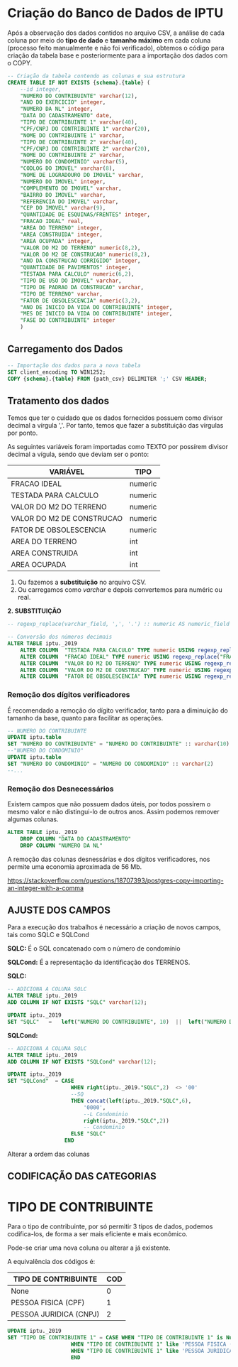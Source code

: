 # Criação do Banco de Dados de IPTU
Após a observação dos dados contidos no arquivo CSV, a análise de cada coluna por meio do __tipo de dado__ e __tamanho máximo__ em cada coluna (processo feito manualmente e não foi verificado), obtemos o código para criação da tabela base e posteriormente para a importação dos dados com o COPY.

```sql
-- Criação da tabela contendo as colunas e sua estrutura
CREATE TABLE IF NOT EXISTS {schema}.{table} (
    --id integer,
    "NUMERO DO CONTRIBUINTE" varchar(12),
    "ANO DO EXERCICIO" integer,
    "NUMERO DA NL" integer,
    "DATA DO CADASTRAMENTO" date,
    "TIPO DE CONTRIBUINTE 1" varchar(40),
    "CPF/CNPJ DO CONTRIBUINTE 1" varchar(20),
    "NOME DO CONTRIBUINTE 1" varchar,
    "TIPO DE CONTRIBUINTE 2" varchar(40),
    "CPF/CNPJ DO CONTRIBUINTE 2" varchar(20),
    "NOME DO CONTRIBUINTE 2" varchar,
    "NUMERO DO CONDOMINIO" varchar(5),
    "CODLOG DO IMOVEL" varchar(8),
    "NOME DE LOGRADOURO DO IMOVEL" varchar,
    "NUMERO DO IMOVEL" integer,
    "COMPLEMENTO DO IMOVEL" varchar,
    "BAIRRO DO IMOVEL" varchar,
    "REFERENCIA DO IMOVEL" varchar,
    "CEP DO IMOVEL" varchar(9),
    "QUANTIDADE DE ESQUINAS/FRENTES" integer,
    "FRACAO IDEAL" real,
    "AREA DO TERRENO" integer,
    "AREA CONSTRUIDA" integer,
    "AREA OCUPADA" integer,
    "VALOR DO M2 DO TERRENO" numeric(8,2),
    "VALOR DO M2 DE CONSTRUCAO" numeric(8,2),
    "ANO DA CONSTRUCAO CORRIGIDO" integer,
    "QUANTIDADE DE PAVIMENTOS" integer,
    "TESTADA PARA CALCULO" numeric(6,2),
    "TIPO DE USO DO IMOVEL" varchar,
    "TIPO DE PADRAO DA CONSTRUCAO" varchar,
    "TIPO DE TERRENO" varchar,
    "FATOR DE OBSOLESCENCIA" numeric(3,2),
    "ANO DE INICIO DA VIDA DO CONTRIBUINTE" integer,
    "MES DE INICIO DA VIDA DO CONTRIBUINTE" integer,
    "FASE DO CONTRIBUINTE" integer
    )
```
## Carregamento dos Dados

```sql
-- Importação dos dados para a nova tabela
SET client_encoding TO WIN1252;
COPY {schema}.{table} FROM {path_csv} DELIMITER ';' CSV HEADER;
```

## Tratamento dos dados
Temos que ter o cuidado que os dados fornecidos possuem como divisor decimal a vírgula ','. Por tanto, temos que fazer a substituição das vírgulas por ponto.

As seguintes variáveis foram importadas como TEXTO por possírem divisor decimal a vígula, sendo que deviam ser o ponto:

|VARIÁVEL|TIPO|
|--------|----|
|FRACAO IDEAL|numeric|
|TESTADA PARA CALCULO|numeric|
|VALOR DO M2 DO TERRENO|numeric|
|VALOR DO M2 DE CONSTRUCAO|numeric|
|FATOR DE OBSOLESCENCIA|numeric|
|AREA DO TERRENO|int|
|AREA CONSTRUIDA|int|
|AREA OCUPADA|int|



1. Ou fazemos a __substituição__ no arquivo CSV.
2. Ou carregamos como _varchar_ e depois convertemos para numéric ou real.

__2. SUBSTITUIÇÃO__
```sql
-- regexp_replace(varchar_field, ',', '.') :: numeric AS numeric_field

-- Conversão dos números decimais
ALTER TABLE iptu._2019
	ALTER COLUMN  "TESTADA PARA CALCULO" TYPE numeric USING regexp_replace("TESTADA PARA CALCULO", ',', '.') :: numeric,
	ALTER COLUMN  "FRACAO IDEAL" TYPE numeric USING regexp_replace("FRACAO IDEAL", ',', '.') :: numeric,
	ALTER COLUMN  "VALOR DO M2 DO TERRENO" TYPE numeric USING regexp_replace("VALOR DO M2 DO TERRENO", ',', '.') :: numeric,
	ALTER COLUMN  "VALOR DO M2 DE CONSTRUCAO" TYPE numeric USING regexp_replace("VALOR DO M2 DE CONSTRUCAO", ',', '.') :: numeric,
	ALTER COLUMN  "FATOR DE OBSOLESCENCIA" TYPE numeric USING regexp_replace("FATOR DE OBSOLESCENCIA", ',', '.') :: numeric
```


### Remoção dos dígitos verificadores

É recomendado a remoção do dígito verificador, tanto para a diminuição do tamanho da base, quanto para facilitar as operações.

```sql
-- NUMERO DO CONTRIBUINTE
UPDATE iptu.table
SET "NUMERO DO CONTRIBUINTE" = "NUMERO DO CONTRIBUINTE" :: varchar(10)
--"NUMERO DO CONDOMINIO"
UPDATE iptu.table
SET "NUMERO DO CONDOMINIO" = "NUMERO DO CONDOMINIO" :: varchar(2)
--...

```
### Remoção dos Desnecessários

Existem campos que não possuem dados úteis, por todos possírem o mesmo valor e não distingui-lo de outros anos. Assim podemos remover algumas colunas.

```sql
ALTER TABLE iptu._2019
	DROP COLUMN "DATA DO CADASTRAMENTO"
	DROP COLUMN "NUMERO DA NL"
```

A remoção das colunas desnessárias e dos dígitos verificadores, nos permite uma economia aproximada de 56 Mb.

https://stackoverflow.com/questions/18707393/postgres-copy-importing-an-integer-with-a-comma
## AJUSTE DOS CAMPOS
Para a execução dos trabalhos é necessário a criação de novos campos, tais como SQLC e SQLCond

__SQLC:__ É o SQL concatenado com o número de condomínio

__SQLCond:__ É a representação da identificação dos TERRENOS.

__SQLC:__
```sql
-- ADICIONA A COLUNA SQLC
ALTER TABLE iptu._2019
ADD COLUMN IF NOT EXISTS "SQLC" varchar(12);

UPDATE iptu._2019
SET "SQLC"   =   left("NUMERO DO CONTRIBUINTE", 10)  ||  left("NUMERO DO CONDOMINIO", 2);
```

__SQLCond:__ 
```sql
-- ADICIONA A COLUNA SQLC
ALTER TABLE iptu._2019
ADD COLUMN IF NOT EXISTS "SQLCond" varchar(12);

UPDATE iptu._2019
SET "SQLCond"  = CASE
                    WHEN right(iptu._2019."SQLC",2)  <> '00'
                    --SQ
                    THEN concat(left(iptu._2019."SQLC",6),
                        '0000', 
                        --L Condominio 
                        right(iptu._2019."SQLC",2)) 
                        -- Condominio
                    ELSE "SQLC"
                  END
```


Alterar a ordem das colunas


## CODIFICAÇÃO DAS CATEGORIAS
# TIPO DE CONTRIBUINTE
Para o tipo de contribuinte, por só permitir 3 tipos de dados, podemos codifica-los, de forma a ser mais eficiente e mais econômico. 

Pode-se criar uma nova coluna ou alterar a já existente.

A equivalência dos códigos é:

|TIPO DE CONTRIBUINTE|COD|
|----------------------|---|
|None|0|
|PESSOA FISICA (CPF)|1|
|PESSOA JURIDICA (CNPJ)|2|

```sql
UPDATE iptu._2019
SET "TIPO DE CONTRIBUINTE 1" = CASE WHEN "TIPO DE CONTRIBUINTE 1" is Null THEN 0
					WHEN "TIPO DE CONTRIBUINTE 1" like 'PESSOA FISICA (CPF)' THEN 1
					WHEN "TIPO DE CONTRIBUINTE 1" like 'PESSOA JURIDICA (CNPJ)' THEN 2
					END
```

